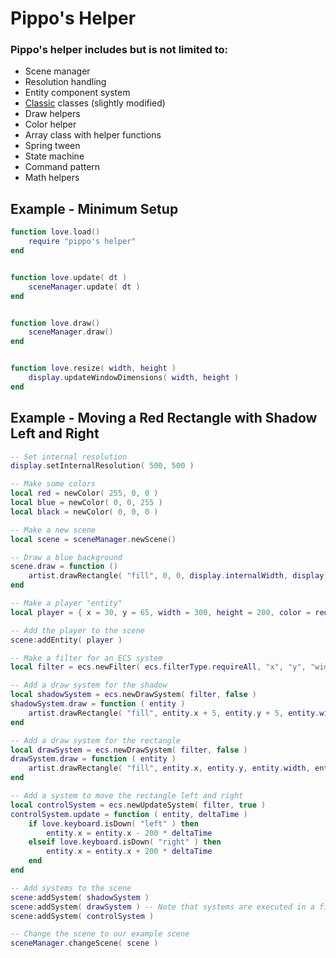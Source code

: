 # Pippo's Helper
### Pippo's helper includes but is not limited to:
 * Scene manager
 * Resolution handling
 * Entity component system
 * [Classic](https://github.com/rxi/classic) classes (slightly modified)
 * Draw helpers
 * Color helper
 * Array class with helper functions
 * Spring tween
 * State machine
 * Command pattern
 * Math helpers

## Example - Minimum Setup
```lua
function love.load()
    require "pippo's helper"
end


function love.update( dt )
    sceneManager.update( dt )
end


function love.draw()
    sceneManager.draw()
end


function love.resize( width, height )
    display.updateWindowDimensions( width, height )
end
```
## Example - Moving a Red Rectangle with Shadow Left and Right
```lua
-- Set internal resolution
display.setInternalResolution( 500, 500 )

-- Make some colors
local red = newColor( 255, 0, 0 )
local blue = newColor( 0, 0, 255 )
local black = newColor( 0, 0, 0 )

-- Make a new scene
local scene = sceneManager.newScene()

-- Draw a blue background
scene.draw = function ()
    artist.drawRectangle( "fill", 0, 0, display.internalWidth, display.internalHeight, blue )
end

-- Make a player "entity"
local player = { x = 30, y = 65, width = 300, height = 200, color = red }

-- Add the player to the scene
scene:addEntity( player )

-- Make a filter for an ECS system
local filter = ecs.newFilter( ecs.filterType.requireAll, "x", "y", "width", "height", "color" )

-- Add a draw system for the shadow
local shadowSystem = ecs.newDrawSystem( filter, false )
shadowSystem.draw = function ( entity )
    artist.drawRectangle( "fill", entity.x + 5, entity.y + 5, entity.width, entity.height, black )
end

-- Add a draw system for the rectangle
local drawSystem = ecs.newDrawSystem( filter, false )
drawSystem.draw = function ( entity )
    artist.drawRectangle( "fill", entity.x, entity.y, entity.width, entity.height, entity.color )
end

-- Add a system to move the rectangle left and right
local controlSystem = ecs.newUpdateSystem( filter, true )
controlSystem.update = function ( entity, deltaTime )
    if love.keyboard.isDown( "left" ) then
        entity.x = entity.x - 200 * deltaTime
    elseif love.keyboard.isDown( "right" ) then
        entity.x = entity.x + 200 * deltaTime
    end
end

-- Add systems to the scene
scene:addSystem( shadowSystem )
scene:addSystem( drawSystem ) -- Note that systems are executed in a first-added-first-executed order
scene:addSystem( controlSystem )

-- Change the scene to our example scene
sceneManager.changeScene( scene )
```
